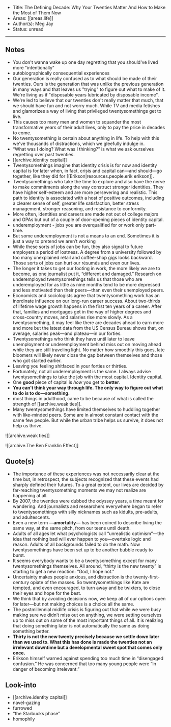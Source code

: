 
- Title: The Defining Decade: Why Your Twenties Matter And How to Make the Most of Them Now
- Areas: [[areas.life]]
- Author(s): Meg Jay
- Status: unread

---

## Notes

- You don't wanna wake up one day regretting that you should've lived more "intentionally"
- autobiographically consequential experiences
- Our generation is really confused as to what should be made of their twenties. Ours is the generation that was unlike the previous generation in many ways and that leaves us "trying" to figure out what to make of it. We're living as if "disposable years lubricated by disposable income".
- We're led to believe that our twenties don't really matter that much, that we should have fun and not worry much. While TV and media fetishes and glamorizes a way of living that privileged twentysomethings get to live.
- This causes too many men and women to squander the most transformative years of their adult lives, only to pay the price in decades to come.
- No twentysomething is certain about anything in life. To help with this we've thousands of distractions, which we gleefully indulge in.
- “What was I doing? What was I thinking?” is what we ask ourselves regretting over past twenties.
- [[archive.identity capital]]
- Twentysomethings imagine that identity crisis is for now and identity capital is for later when, in fact, crisis and capital can—and should—go together, like they did for [[Erikson|resources.people.erik erikson]].
- Twentysomethings who take the time to explore and also have the nerve to make commitments along the way construct stronger identities. They have higher self-esteem and are more persevering and realistic. This path to identity is associated with a host of positive outcomes, including a clearer sense of self, greater life satisfaction, better stress management, stronger reasoning, and resistance to conformity.
- More often, identities and careers are made not out of college majors and GPAs but out of a couple of door-opening pieces of identity capital.
- underemployment - jobs you are overqualified for or work only part-time.
- But some underemployment is not a means to an end. Sometimes it is just a way to pretend we aren’t working
- While these sorts of jobs can be fun, they also signal to future employers a period of lostness. A degree from a university followed by too many unexplained retail and coffee-shop gigs looks backward. Those sorts of jobs can hurt our résumés and even our lives.
- The longer it takes to get our footing in work, the more likely we are to become, as one journalist put it, “different and damaged.” Research on underemployed twentysomethings tells us that those who are underemployed for as little as nine months tend to be more depressed and less motivated than their peers—than even their unemployed peers.
- Economists and sociologists agree that twentysomething work has an inordinate influence on our long-run career success. About two-thirds of lifetime wage growth happens in the first ten years of a career. After that, families and mortgages get in the way of higher degrees and cross-country moves, and salaries rise more slowly. As a twentysomething, it may feel like there are decades ahead to earn more and more but the latest data from the US Census Bureau shows that, on average, salaries peak—and plateau—in our forties.
- Twentysomethings who think they have until later to leave unemployment or underemployment behind miss out on moving ahead while they are still traveling light. No matter how smoothly this goes, late bloomers will likely never close the gap between themselves and those who got started earlier.
- Leaving you feeling shitfaced in your forties or thirties.
- Fortunately, not all underemployment is the same. I always advise twentysomethings to take the job with the most capital. Identity capital.
- One **good** piece of capital is _how_ you get to **better**.
- **You can’t think your way through life. The only way to figure out what to do is to do—something.**
- most things in adulthood, came to be because of what is called the strength of [[archive.weak ties]].
- Many twentysomethings have limited themselves to huddling together with like-minded peers. Some are in almost constant contact with the same few people. But while the urban tribe helps us survive, it does not help us thrive.

![[archive.weak ties]]

![[archive.The Ben Franklin Effect]]

## Quote(s)

- The importance of these experiences was not necessarily clear at the time but, in retrospect, the subjects recognized that these events had sharply defined their futures. To a great extent, our lives are decided by far-reaching twentysomething moments we may not realize are happening at all.
- By 2007, the twenties were dubbed the odyssey years, a time meant for wandering. And journalists and researchers everywhere began to refer to twentysomethings with silly nicknames such as kidults, pre-adults, and adultescents.
- Even a new term **—amortality—** has been coined to describe living the same way, at the same pitch, from our teens until death.
- Adults of all ages let what psychologists call “unrealistic optimism”—the idea that nothing bad will ever happen to you—overtake logic and reason. Adults of all backgrounds failed to do the math. Now twentysomethings have been set up to be another bubble ready to burst.
- It seems everybody wants to be a twentysomething except for many twentysomethings themselves. All around, “thirty is the new twenty” is starting to get a new reaction: “God, I hope not.”
- Uncertainty makes people anxious, and distraction is the twenty-first-century opiate of the masses. So twentysomethings like Kate are tempted, and even encouraged, to turn away and be twixters, to close their eyes and hope for the best.
- We think that by avoiding decisions now, we keep all of our options open for later—but not making choices is a choice all the same.
- The postmillennial midlife crisis is figuring out that while we were busy making sure we didn’t miss out on anything, we were setting ourselves up to miss out on some of the most important things of all. It is realizing that doing something later is not automatically the same as doing something better.
- **Thirty is not the new twenty precisely because we settle down later than we used to. What this has done is made the twenties not an irrelevant downtime but a developmental sweet spot that comes only once.**
- Erikson himself warned against spending too much time in “disengaged confusion.” He was concerned that too many young people were “in danger of becoming irrelevant.”

## Look-into

- [[archive.identity capital]]
- navel-gazing
- furrowed
- “the Starbucks phase”
- homophily
